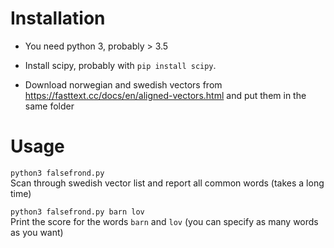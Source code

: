 # Installation

- You need python 3, probably > 3.5

- Install scipy, probably with `pip install scipy`.

- Download norwegian and swedish vectors from https://fasttext.cc/docs/en/aligned-vectors.html and put them in the same folder

# Usage

`python3 falsefrond.py`  
Scan through swedish vector list and report all common words (takes a long time)

`python3 falsefrond.py barn lov`  
Print the score for the words `barn` and `lov` (you can specify  as many words as you want)

